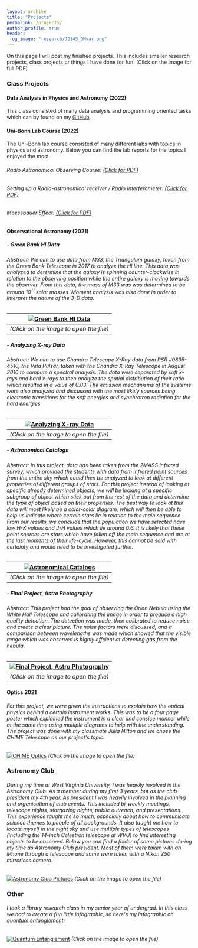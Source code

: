 ```yaml
---
layout: archive
title: "Projects"
permalink: /projects/
author_profile: true
header:
  og_image: "research/J2145_DMvar.png"
---
```


On this page I will post my finished projects. This includes smaller research projects, class projects or things I have done for fun. (Click on the image for full PDF)

### Class Projects
#### Data Analysis in Physics and Astronomy (2022)
This class consisted of many data analysis and programming oriented tasks which can by found on my [GitHub](https://github.com/JacobCT/MastersCourses/tree/main/DataAnalysis).

#### Uni-Bonn Lab Course (2022)
The Uni-Bonn lab course consisted of many different labs with topics in physics and astronomy. Below you can find the lab reports for the topics I enjoyed the most.

###### Radio Astronomical Observing Course: [(Click for PDF)](/files/projects/S264_Radio_Astronomy_Lab_A7.pdf)
###### Setting up a Radio-astronomical receiver / Radio Interferometer: [(Click for PDF)](/files/projects/Radio_Interferometry_Lab_Report.pdf)
###### Moessbauer Effect: [(Click for PDF)](/files/projects/K221_Lab_Report_JCT_PL.pdf)

#### Observational Astronomy (2021)
##### - Green Bank HI Data

###### Abstract: We aim to use data from M33, the Triangulum galaxy, taken from the Green Bank Telescope in 2017 to analyze the HI line. This data was analyzed to determine that the galaxy is spinning counter-clockwise in relation to the observing position while the entire galaxy is moving towards the observer. From this data, the mass of M33 was was determined to be around 10<sup>11</sup> solar masses. Moment analysis was also done in order to interpret the nature of the 3-D data.

| [![Green Bank HI Data](/images/projects/Triangulum-rot.png "Green Bank HI Data")](/files/projects/ASTR469_Project1_JacobCardinalTremblay.pdf) |
|:--:|
| *(Click on the image to open the file)* |

##### - Analyzing X-ray Data

###### Abstract: We aim to use Chandra Telescope X-Ray data from PSR J0835-4510, the Vela Pulsar, taken with the Chandra X-Ray Telescope in August 2010 to compute a spectral analysis. The data were separated by soft x-rays and hard x-rays to then analyze the spatial distribution of their ratio which resulted in a value of 0.03. The emission mechanisms of the systems were also analyzed and discussed with the most likely sources being electronic transitions for the soft energies and synchrotron radiation for the hard energies.

| [![Analyzing X-ray Data](/images/projects/Data_vs_Photo.png "Analyzing X-ray Data")](/files/projects/ASTR469_Project2_JacobCardinalTremblay.pdf) |
|:--:|
| *(Click on the image to open the file)* |

##### - Astronomical Catalogs

###### Abstract: In this project, data has been taken from the 2MASS infrared survey, which provided the students with data from infrared point sources from the entire sky which could then be analyzed to look at different properties of different groups of stars. For this project instead of looking at specific already determined objects, we will be looking at a specific subgroup of object which stick out from the rest of the data and determine the type of object based on their properties. The best way to look at this data will most likely be a color-color diagram, which will then be able to help us indicate where certain stars lie in relation to the main sequence. From our results, we conclude that the population we have selected have low H-K values and J-H values which lie around 0.6. It is likely that these point sources are stars which have fallen off the main sequence and are at the last moments of their life-cycle. However, this cannot be said with certainty and would need to be investigated further.

| [![Astronomical Catalogs](/images/projects/Color-Color.png "Astronomical Catalogs")](/files/projects/ASTR469_Project3_JacobCardinalTremblay.pdf) |
|:--:|
| *(Click on the image to open the file)* |

##### - Final Project, Astro Photography

###### Abstract: This project had the goal of observing the Orion Nebula using the White Hall Telescope and calibrating the image in order to produce a high quality detection. The detection was made, then calibrated to reduce noise and create a clear picture. The noise factors were discussed, and a comparison between wavelengths was made which showed that the visible range which was observed is highly effcient at detecting gas from the nebula.

| [![Final Project, Astro Photography](/images/projects/Orion_Photo.png "Final Project, Astro Photography")](https://drive.google.com/file/d/1cvvZPYJlbQEfgUm9l5lvKm2i5ZXj0HYf/view?usp=sharing) |
|:--:|
| *(Click on the image to open the file)* |

#### Optics 2021
###### For this project, we were given the instructions to explain how the optical physics behind a certain instrument works. This was to be a four page poster which explained the instrument in a clear and consice manner while at the same time using multiple diagrams to help with the understanding. The project was done with my classmate Julia Nilton and we chose the CHIME Telescope as our project's topic.

[![CHIME Optics](/images/projects/CHIMEProj.png "CHIME Optics")](/files/projects/2020-CHIME-JCT-JN-mbj-JCT-JN.pdf)
*(Click on the image to open the file)*

### Astronomy Club
###### During my time at West Virginia University, I was heavily involved in the Astronomy Club. As a member during my first 3 years, but as the club president my 4th year. As president I was heavily involved in the planning and organisation of club events. This included bi-weekly meetings, telescope nights, stargazing nights, public outreach, and presentations. This experience taught me so much, especially about how to communicate science themes to people of all backgrounds. It also taught me how to locate myself in the night sky and use multiple types of telescopes (including the 14-inch Celestron telescope at WVU) to find interesting objects to be observed. Below you can find a folder of some pictures during my time as Astronomy Club president. Most of them were taken with an iPhone through a telescope and some were taken with a Nikon Z50 mirrorless camera.

[![Astronomy Club Pictures](/images/projects/AstroClubGroup.JPG "Astronomy Club Pictures")](https://drive.google.com/drive/folders/1I8wQgwxiETlQoQBdTOtKLdwCOs2xhZbo?usp=sharing)
*(Click on the image to open the file)*

### Other
###### I took a library research class in my senior year of undergrad. In this class we had to create a fun little infographic, so here's my infographic on quantum entanglement:

[![Quantum Entanglement](/images/projects/QuantumEntanglement.png "CHIME Optics")](/files/projects/JacobCardinalTremblayInfographic.pdf)
*(Click on the image to open the file)*
